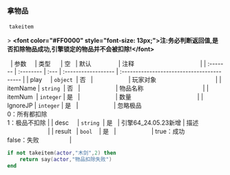 ### 拿物品

 `takeitem`

&gt; **&lt;font color="#FF0000" style="font-size: 13px;"&gt;注:务必判断返回值,是否扣除物品成功,引擎锁定的物品并不会被扣除!&lt;/font&gt;**

 
| 参数     | 类型      | 空   | 默认                | 注释                                       |
| :------- | :-------- | :--- | :------------------ | :----------------------------------------- |
| play     | `object`  | 否   |                     | 玩家对象                                   |
| itemName | `string`  | 否   |                     | 物品名称                                   |
| itemNum  | `integer` | 是   |                     | 数量                                       |
| IgnoreJP | `integer` | 是   |                     | 忽略极品<br />0：所有都扣除<br />1：极品不扣除 |
| desc     | `string`  | 是   | 引擎64_24.05.23新增 | 描述                                       |
| result   | `bool`    | 是   |                     | true：成功<br />false：失败                  |
```lua
if not takeitem(actor,"木剑",2) then
    return say(actor,"物品扣除失败")
end
```

